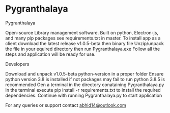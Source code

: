 # Pygranthalaya
Pygranthalaya 

  Open-source Library management software.
  Built on python, Electron-js, and many pip packages see requirements.txt in master.
  To install app as a client download the latest release v1.0.5-beta then binary file 
  Unzip/unpack the file in your equired directory then run Pygranthalaya.exe
  Follow all the steps and application will be ready for use.

Developers

  Download and unpack v1.0.5-beta python-version in a proper folder
  Ensure python version 3.8 is installed if not packages may fail to run python 3.8.5 is recommended
  Oen a terminal in the directory conataining Pygranthalaya.py
  In the terminal execute pip install -r requirements.txt to install the required dependencies.
  Continue with running Pygranthalaya.py to start application

For any queries or support contact abhid14@outlook.com
